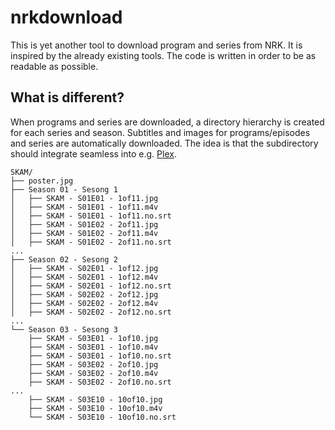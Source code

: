 # nrkdownload

This is yet another tool to download program and series from NRK.
It is inspired by the already existing tools. The code is written in order to be as readable as possible.

## What is different?
When programs and series are downloaded, a directory hierarchy is created for each series and season.
Subtitles and images for programs/episodes and series are automatically downloaded.
The idea is that the subdirectory should integrate seamless into e.g. [Plex](http://www.plex.tv).


```
SKAM/
├── poster.jpg
├── Season 01 - Sesong 1
│   ├── SKAM - S01E01 - 1of11.jpg
│   ├── SKAM - S01E01 - 1of11.m4v
│   ├── SKAM - S01E01 - 1of11.no.srt
│   ├── SKAM - S01E02 - 2of11.jpg
│   ├── SKAM - S01E02 - 2of11.m4v
│   ├── SKAM - S01E02 - 2of11.no.srt
...
├── Season 02 - Sesong 2
│   ├── SKAM - S02E01 - 1of12.jpg
│   ├── SKAM - S02E01 - 1of12.m4v
│   ├── SKAM - S02E01 - 1of12.no.srt
│   ├── SKAM - S02E02 - 2of12.jpg
│   ├── SKAM - S02E02 - 2of12.m4v
│   ├── SKAM - S02E02 - 2of12.no.srt
...
└── Season 03 - Sesong 3
    ├── SKAM - S03E01 - 1of10.jpg
    ├── SKAM - S03E01 - 1of10.m4v
    ├── SKAM - S03E01 - 1of10.no.srt
    ├── SKAM - S03E02 - 2of10.jpg
    ├── SKAM - S03E02 - 2of10.m4v
    ├── SKAM - S03E02 - 2of10.no.srt
...
    ├── SKAM - S03E10 - 10of10.jpg
    ├── SKAM - S03E10 - 10of10.m4v
    └── SKAM - S03E10 - 10of10.no.srt
```